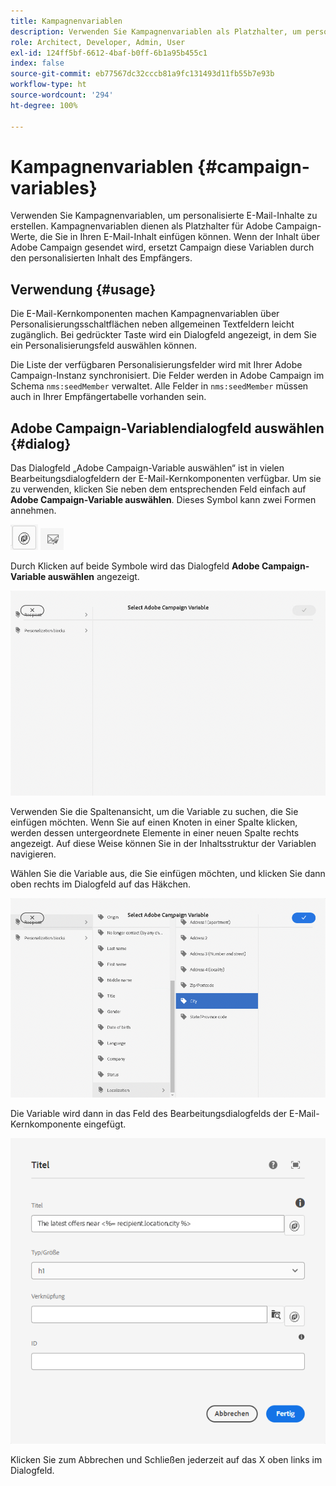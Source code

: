 ```yaml
---
title: Kampagnenvariablen
description: Verwenden Sie Kampagnenvariablen als Platzhalter, um personalisierte E-Mail-Inhalte zu erstellen.
role: Architect, Developer, Admin, User
exl-id: 124ff5bf-6612-4baf-b0ff-6b1a95b455c1
index: false
source-git-commit: eb77567dc32cccb81a9fc131493d11fb55b7e93b
workflow-type: ht
source-wordcount: '294'
ht-degree: 100%

---
```



# Kampagnenvariablen {#campaign-variables}

Verwenden Sie Kampagnenvariablen, um personalisierte E-Mail-Inhalte zu erstellen. Kampagnenvariablen dienen als Platzhalter für Adobe Campaign-Werte, die Sie in Ihren E-Mail-Inhalt einfügen können. Wenn der Inhalt über Adobe Campaign gesendet wird, ersetzt Campaign diese Variablen durch den personalisierten Inhalt des Empfängers.

## Verwendung {#usage}

Die E-Mail-Kernkomponenten machen Kampagnenvariablen über Personalisierungsschaltflächen neben allgemeinen Textfeldern leicht zugänglich. Bei gedrückter Taste wird ein Dialogfeld angezeigt, in dem Sie ein Personalisierungsfeld auswählen können.

Die Liste der verfügbaren Personalisierungsfelder wird mit Ihrer Adobe Campaign-Instanz synchronisiert. Die Felder werden in Adobe Campaign im Schema `nms:seedMember` verwaltet. Alle Felder in `nms:seedMember` müssen auch in Ihrer Empfängertabelle vorhanden sein.

## Adobe Campaign-Variablendialogfeld auswählen {#dialog}

Das Dialogfeld „Adobe Campaign-Variable auswählen“ ist in vielen Bearbeitungsdialogfeldern der E-Mail-Kernkomponenten verfügbar. Um sie zu verwenden, klicken Sie neben dem entsprechenden Feld einfach auf **Adobe Campaign-Variable auswählen**. Dieses Symbol kann zwei Formen annehmen.

![Adobe Campaign-Button](/help/email/assets/campaign-button.png)
![Symbol „Adobe Campaign-Variable auswählen“](/help/email/assets/select-adobe-campaign-variable-icon.png)

Durch Klicken auf beide Symbole wird das Dialogfeld **Adobe Campaign-Variable auswählen** angezeigt.

![Dialogfeld „Adobe Campaign-Variable auswählen“](assets/select-campaign-variable-dialog.png)

Verwenden Sie die Spaltenansicht, um die Variable zu suchen, die Sie einfügen möchten. Wenn Sie auf einen Knoten in einer Spalte klicken, werden dessen untergeordnete Elemente in einer neuen Spalte rechts angezeigt. Auf diese Weise können Sie in der Inhaltsstruktur der Variablen navigieren.

Wählen Sie die Variable aus, die Sie einfügen möchten, und klicken Sie dann oben rechts im Dialogfeld auf das Häkchen.

![Adobe Campaign-Variable ausgewählt](assets/select-campaign-variable-dialog-selected.png)

Die Variable wird dann in das Feld des Bearbeitungsdialogfelds der E-Mail-Kernkomponente eingefügt.

![In das Dialogfeld „Bearbeiten“ eingefügte Kampagnenvariable](assets/campaign-variable.png)

Klicken Sie zum Abbrechen und Schließen jederzeit auf das X oben links im Dialogfeld.
